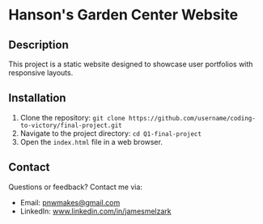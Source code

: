 # Hanson's Garden Center Website

## Description

This project is a static website designed to showcase user portfolios with responsive layouts.

## Installation

1. Clone the repository:
   `git clone https://github.com/username/coding-to-victory/final-project.git`
2. Navigate to the project directory:
   `cd Q1-final-project`
3. Open the `index.html` file in a web browser.

## Contact

Questions or feedback? Contact me via:

-   Email: pnwmakes@gmail.com
-   LinkedIn: www.linkedin.com/in/jamesmelzark
